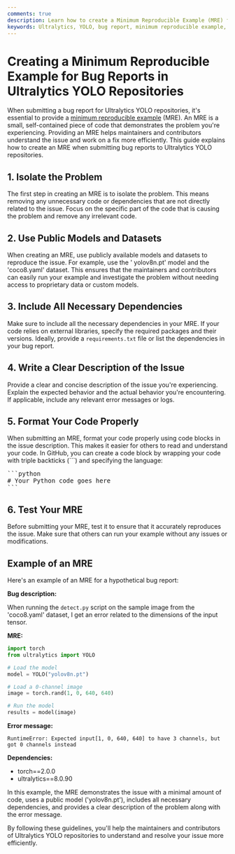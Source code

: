 ```yaml
---
comments: true
description: Learn how to create a Minimum Reproducible Example (MRE) for Ultralytics YOLO bug reports to help maintainers and contributors understand your issue better.
keywords: Ultralytics, YOLO, bug report, minimum reproducible example, MRE, isolate problem, public models, public datasets, necessary dependencies, clear description, format code properly, test code, GitHub code block, error message
---
```


# Creating a Minimum Reproducible Example for Bug Reports in Ultralytics YOLO Repositories

When submitting a bug report for Ultralytics YOLO repositories, it's essential to provide
a [minimum reproducible example](https://stackoverflow.com/help/minimal-reproducible-example) (MRE). An MRE is a small,
self-contained piece of code that demonstrates the problem you're experiencing. Providing an MRE helps maintainers and
contributors understand the issue and work on a fix more efficiently. This guide explains how to create an MRE when
submitting bug reports to Ultralytics YOLO repositories.

## 1. Isolate the Problem

The first step in creating an MRE is to isolate the problem. This means removing any unnecessary code or dependencies
that are not directly related to the issue. Focus on the specific part of the code that is causing the problem and
remove any irrelevant code.

## 2. Use Public Models and Datasets

When creating an MRE, use publicly available models and datasets to reproduce the issue. For example, use the '
yolov8n.pt' model and the 'coco8.yaml' dataset. This ensures that the maintainers and contributors can easily run your
example and investigate the problem without needing access to proprietary data or custom models.

## 3. Include All Necessary Dependencies

Make sure to include all the necessary dependencies in your MRE. If your code relies on external libraries, specify the
required packages and their versions. Ideally, provide a `requirements.txt` file or list the dependencies in your bug
report.

## 4. Write a Clear Description of the Issue

Provide a clear and concise description of the issue you're experiencing. Explain the expected behavior and the actual
behavior you're encountering. If applicable, include any relevant error messages or logs.

## 5. Format Your Code Properly

When submitting an MRE, format your code properly using code blocks in the issue description. This makes it easier for
others to read and understand your code. In GitHub, you can create a code block by wrapping your code with triple
backticks (\```) and specifying the language:

<pre>
```python
# Your Python code goes here
```
</pre>

## 6. Test Your MRE

Before submitting your MRE, test it to ensure that it accurately reproduces the issue. Make sure that others can run
your example without any issues or modifications.

## Example of an MRE

Here's an example of an MRE for a hypothetical bug report:

**Bug description:**

When running the `detect.py` script on the sample image from the 'coco8.yaml' dataset, I get an error related to the
dimensions of the input tensor.

**MRE:**

```python
import torch
from ultralytics import YOLO

# Load the model
model = YOLO("yolov8n.pt")

# Load a 0-channel image
image = torch.rand(1, 0, 640, 640)

# Run the model
results = model(image)
```

**Error message:**

```
RuntimeError: Expected input[1, 0, 640, 640] to have 3 channels, but got 0 channels instead
```

**Dependencies:**

- torch==2.0.0
- ultralytics==8.0.90

In this example, the MRE demonstrates the issue with a minimal amount of code, uses a public model ('yolov8n.pt'),
includes all necessary dependencies, and provides a clear description of the problem along with the error message.

By following these guidelines, you'll help the maintainers and contributors of Ultralytics YOLO repositories to
understand and resolve your issue more efficiently.